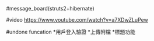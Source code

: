 #message_board(struts2+hibernate)

#video
https://www.youtube.com/watch?v=a7XDwZLuPew

#undone funcation
*用戶登入驗證
*上傳附檔
*標題功能

